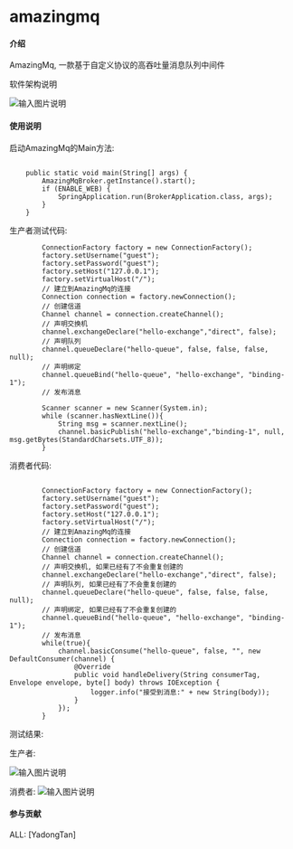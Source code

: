 # amazingmq

#### 介绍
AmazingMq, 一款基于自定义协议的高吞吐量消息队列中间件


软件架构说明

![输入图片说明](https://foruda.gitee.com/images/1662707423638079956/2a35451c_8370887.png "AmazingMq架构设计图 (5).png")

#### 使用说明


启动AmazingMq的Main方法:

```

    public static void main(String[] args) {
        AmazingMqBroker.getInstance().start();
        if (ENABLE_WEB) {
            SpringApplication.run(BrokerApplication.class, args);
        }
    }

```





生产者测试代码:

```
        ConnectionFactory factory = new ConnectionFactory();
        factory.setUsername("guest");
        factory.setPassword("guest");
        factory.setHost("127.0.0.1");
        factory.setVirtualHost("/");
        // 建立到AmazingMq的连接
        Connection connection = factory.newConnection();
        // 创建信道
        Channel channel = connection.createChannel();
        // 声明交换机
        channel.exchangeDeclare("hello-exchange","direct", false);
        // 声明队列
        channel.queueDeclare("hello-queue", false, false, false, null);
        // 声明绑定
        channel.queueBind("hello-queue", "hello-exchange", "binding-1");
        // 发布消息

        Scanner scanner = new Scanner(System.in);
        while (scanner.hasNextLine()){
            String msg = scanner.nextLine();
            channel.basicPublish("hello-exchange","binding-1", null, msg.getBytes(StandardCharsets.UTF_8));
        }

```

消费者代码:

```

        ConnectionFactory factory = new ConnectionFactory();
        factory.setUsername("guest");
        factory.setPassword("guest");
        factory.setHost("127.0.0.1");
        factory.setVirtualHost("/");
        // 建立到AmazingMq的连接
        Connection connection = factory.newConnection();
        // 创建信道
        Channel channel = connection.createChannel();
        // 声明交换机, 如果已经有了不会重复创建的
        channel.exchangeDeclare("hello-exchange","direct", false);
        // 声明队列, 如果已经有了不会重复创建的
        channel.queueDeclare("hello-queue", false, false, false, null);
        // 声明绑定, 如果已经有了不会重复创建的
        channel.queueBind("hello-queue", "hello-exchange", "binding-1");
        // 发布消息
        while(true){
            channel.basicConsume("hello-queue", false, "", new DefaultConsumer(channel) {
                @Override
                public void handleDelivery(String consumerTag, Envelope envelope, byte[] body) throws IOException {
                    logger.info("接受到消息:" + new String(body));
                }
            });
        }

```

测试结果:


生产者:

![输入图片说明](https://foruda.gitee.com/images/1662707655310820923/835b05ab_8370887.png "生产者测试.png")


消费者:
![输入图片说明](https://foruda.gitee.com/images/1662707678809755960/29ae0217_8370887.png "消费者测试.png")



#### 参与贡献


ALL: [YadongTan]
